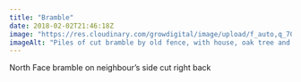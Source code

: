 ```yaml
---
title: "Bramble"
date: 2018-02-02T21:46:18Z
image: "https://res.cloudinary.com/growdigital/image/upload/f_auto,q_70,w_736/v1544095480/bramble-25173245317.jpg"
imageAlt: "Piles of cut bramble by old fence, with house, oak tree and polytunnel in background"
---
```


North Face bramble on neighbour’s side cut right back
